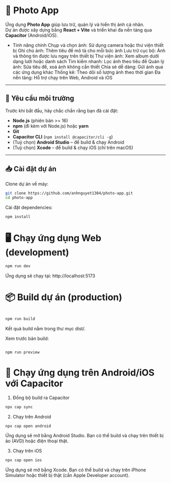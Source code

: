 # 📸 Photo App

Ứng dụng **Photo App** giúp lưu trữ, quản lý và hiển thị ảnh cá nhân.  
Dự án được xây dựng bằng **React + Vite** và triển khai đa nền tảng qua **Capacitor** (Android/iOS).

- Tính năng chính
Chụp và chọn ảnh: Sử dụng camera hoặc thư viện thiết bị
Ghi chú ảnh: Thêm tiêu đề mô tả cho mỗi bức ảnh
Lưu trữ cục bộ: Ảnh và thông tin được lưu ngay trên thiết bị
Thư viện ảnh: Xem album dưới dạng lưới hoặc danh sách
Tìm kiếm nhanh: Lọc ảnh theo tiêu đề
Quản lý ảnh: Sửa tiêu đề, xoá ảnh không cần thiết
Chia sẻ dễ dàng: Gửi ảnh qua các ứng dụng khác
Thống kê: Theo dõi số lượng ảnh theo thời gian
Đa nền tảng: Hỗ trợ chạy trên Web, Android và iOS
---

## 🚀 Yêu cầu môi trường

Trước khi bắt đầu, hãy chắc chắn rằng bạn đã cài đặt:

- **Node.js** (phiên bản >= 16)
- **npm** (đi kèm với Node.js) hoặc **yarn**
- **Git**
- **Capacitor CLI** (`npm install @capacitor/cli -g`)
- (Tuỳ chọn) **Android Studio** – để build & chạy Android
- (Tuỳ chọn) **Xcode** – để build & chạy iOS (chỉ trên macOS)

---

## 📥 Cài đặt dự án

Clone dự án về máy:

```bash
git clone https://github.com/anhnguyet1304/photo-app.git
cd photo-app
```
Cài đặt dependencies:

```bash
npm install
```
# 🖥️ Chạy ứng dụng Web (development)
```bash
npm run dev
```
Ứng dụng sẽ chạy tại: http://localhost:5173

# 📦 Build dự án (production)
```bash

npm run build
```
Kết quả build nằm trong thư mục dist/.

Xem trước bản build:

```bash

npm run preview
```
# 📱 Chạy ứng dụng trên Android/iOS với Capacitor
1. Đồng bộ build ra Capacitor
```bash
npx cap sync
```
2. Chạy trên Android
```bash
npx cap open android
```
Ứng dụng sẽ mở bằng Android Studio. Bạn có thể build và chạy trên thiết bị ảo (AVD) hoặc điện thoại thật.

3. Chạy trên iOS
```bash
npx cap open ios
```
Ứng dụng sẽ mở bằng Xcode. Bạn có thể build và chạy trên iPhone Simulator hoặc thiết bị thật (cần Apple Developer account).
